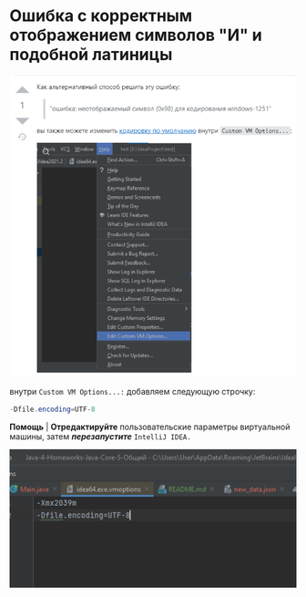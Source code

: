 # Ошибка с корректным отображением символов "И" и подобной латиницы

![](src/main/resources/Screenshot_3.png)


внутри `Custom VM Options...:` добавляем следующую строчку:

``` java
-Dfile.encoding=UTF-8
```
**Помощь** | 
**Отредактируйте** пользовательские параметры виртуальной машины, 
затем ***перезапустите*** `IntelliJ IDEA.`

![](src/main/resources/Screenshot_4.png)
